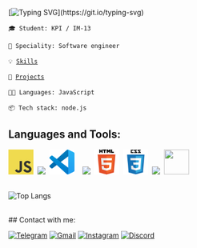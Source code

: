[![Typing SVG](https://readme-typing-svg.herokuapp.com/?lines=Hello,+I'm+Yaroslav+Kotenko+😺;A+student+on+FICE,+KPI;Software+engineer;)](https://git.io/typing-svg)

<code>🎓 Student: KPI / IM-13</code>

<code>👷 Speciality: Software engineer </code><br>

<code>💡 [Skills](SKILLS.md)</code>

<code>🧻 [Projects](PROJECTS.md)</code>

<code>🧑‍💻 Languages: JavaScript </code>

<code>📦 Tech stack: node.js</code>


## Languages and Tools:
<div>
  <img width=50px src="https://raw.githubusercontent.com/github/explore/80688e429a7d4ef2fca1e82350fe8e3517d3494d/topics/javascript/javascript.png">&nbsp;
  <img width=50px src="https://seeklogo.com/images/N/nodejs-logo-FBE122E377-seeklogo.com.png">&nbsp;
  <img width=50px src="https://raw.githubusercontent.com/github/explore/80688e429a7d4ef2fca1e82350fe8e3517d3494d/topics/visual-studio-code/visual-studio-code.png">&nbsp;&nbsp;&nbsp;
  <img width=50px src="https://cdn-icons-png.flaticon.com/512/518/518713.png">&nbsp;
  <img width=50px src="https://raw.githubusercontent.com/github/explore/80688e429a7d4ef2fca1e82350fe8e3517d3494d/topics/html/html.png">&nbsp;
  <img width=50px src="https://raw.githubusercontent.com/github/explore/80688e429a7d4ef2fca1e82350fe8e3517d3494d/topics/css/css.png">&nbsp;
  <img width=50px src="https://upload.wikimedia.org/wikipedia/commons/thumb/5/5f/Windows_logo_-_2012.svg/2048px-Windows_logo_-_2012.svg.png">&nbsp;
  <img width=50px height=50px src="https://user-images.githubusercontent.com/90250023/222965314-9d1b6a60-f0f2-46fe-a6de-f6cb5ed4f518.png">&nbsp;
</div>
<br>

![Top Langs](https://github-readme-stats.vercel.app/api/top-langs/?username=yarikkot04&theme=tokyonight)

<br>
## Contact with me:

[![Telegram](https://img.shields.io/badge/-Telegram-090909?style=for-the-badge&logo=telegram&logoColor=27A0D9)](https://telegram.me/ttommy7)
[![Gmail](https://img.shields.io/badge/-Gmail-090909?style=for-the-badge&logo=Gmail&logoColor=FF0000)](mailto:yarikkotenkoim13@gmail.com)
[![Instagram](https://img.shields.io/badge/-Instagram-090909?style=for-the-badge&logo=instagram&logoColor=B4068E)](https://www.instagram.com/yarikk_kott)
[![Discord](https://img.shields.io/badge/-Discord-090909?style=for-the-badge&logo=Discord&logoColor=000080)](https://discordapp.com/users/613775810809298945/)
